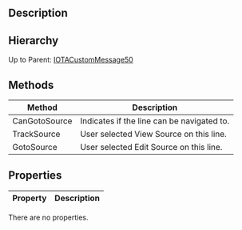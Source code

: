 ## Description

## Hierarchy
Up to Parent: [IOTACustomMessage50](IOTACustomMessage50)

## Methods
| Method | Description |
| ------------- | ------------- |
| CanGotoSource |  Indicates if the line can be navigated to. | 
| TrackSource |  User selected View Source on this line. | 
| GotoSource |  User selected Edit Source on this line. | 

## Properties
| Property | Description |
| ------------- | ------------- |
There are no properties.
